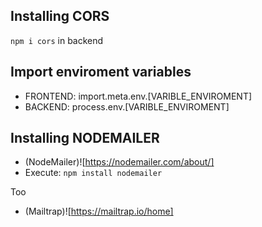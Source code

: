 ## Installing CORS

`npm i cors` in backend

## Import enviroment variables

- FRONTEND: import.meta.env.[VARIBLE_ENVIROMENT]
- BACKEND: process.env.[VARIBLE_ENVIROMENT]

## Installing NODEMAILER

- (NodeMailer)![https://nodemailer.com/about/]
- Execute: `npm install nodemailer`

Too

- (Mailtrap)![https://mailtrap.io/home]
